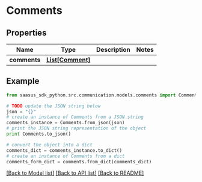 # Comments


## Properties

Name | Type | Description | Notes
------------ | ------------- | ------------- | -------------
**comments** | [**List[Comment]**](Comment.md) |  | 

## Example

```python
from saasus_sdk_python.src.communication.models.comments import Comments

# TODO update the JSON string below
json = "{}"
# create an instance of Comments from a JSON string
comments_instance = Comments.from_json(json)
# print the JSON string representation of the object
print Comments.to_json()

# convert the object into a dict
comments_dict = comments_instance.to_dict()
# create an instance of Comments from a dict
comments_form_dict = comments.from_dict(comments_dict)
```
[[Back to Model list]](../README.md#documentation-for-models) [[Back to API list]](../README.md#documentation-for-api-endpoints) [[Back to README]](../README.md)


